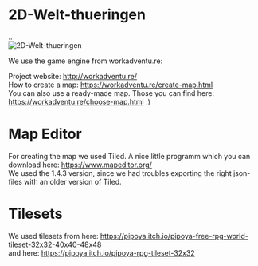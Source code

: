 # 2D-Welt-thueringen
..  
![2D-Welt-thueringen](https://github.com/die3ungleichen/2D-Welt-thueringen/blob/main/screenshots/Bildschirmfoto%20vom%202021-01-11%2017-44-21.png)

We use the game engine from workadventu.re:  

Project website: http://workadventu.re/  
How to create a map: https://workadventu.re/create-map.html  
You can also use a ready-made map. Those you can find here: https://workadventu.re/choose-map.html :)

# Map Editor
For creating the map we used Tiled. A nice little programm which you can download here: https://www.mapeditor.org/  
We used the 1.4.3 version, since we had troubles exporting the right json-files with an older version of Tiled.


# Tilesets
We used tilesets from here: https://pipoya.itch.io/pipoya-free-rpg-world-tileset-32x32-40x40-48x48  
and here: https://pipoya.itch.io/pipoya-rpg-tileset-32x32
